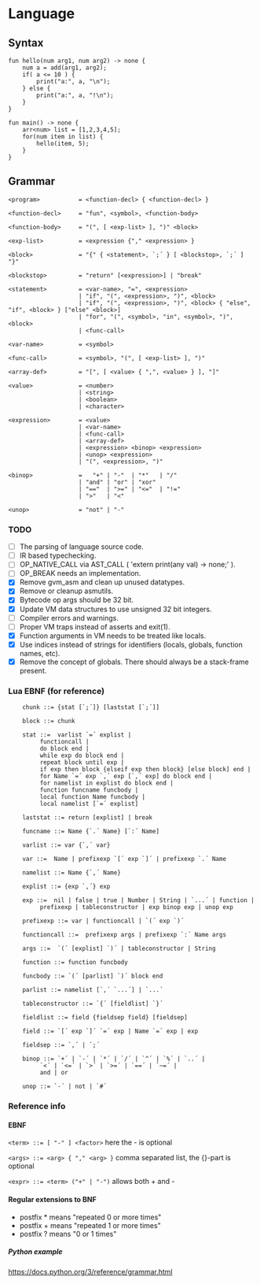 # Language

## Syntax

```
fun hello(num arg1, num arg2) -> none {
    num a = add(arg1, arg2);
    if( a <= 10 ) {
        print("a:", a, "\n");
    } else {
        print("a:", a, "!\n");
    }
}

fun main() -> none {
    arr<num> list = [1,2,3,4,5];
    for(num item in list) {
        hello(item, 5);
    }
}
```

## Grammar

```
<program>           = <function-decl> { <function-decl> }

<function-decl>     = "fun", <symbol>, <function-body>

<function-body>     = "(", [ <exp-list> ], ")" <block>

<exp-list>          = <expression {"," <expression> }

<block>             = "{" { <statement>, `;´ } [ <blockstop>, `;´ ] "}"

<blockstop>         = "return" [<expression>] | "break"

<statement>         = <var-name>, "=", <expression>
                    | "if", "(", <expression>, ")", <block>
                    | "if", "(", <expression>, ")", <block> { "else", "if", <block> } ["else" <block>]
                    | "for", "(", <symbol>, "in", <symbol>, ")", <block>
                    | <func-call>

<var-name>			= <symbol>

<func-call>         = <symbol>, "(", [ <exp-list> ], ")"

<array-def>			= "[", [ <value> { ",", <value> } ], "]"

<value>				= <number>
					| <string>
					| <boolean>
					| <character>

<expression>        = <value>
                    | <var-name>
                    | <func-call>
					| <array-def>
                    | <expression> <binop> <expression>
                    | <unop> <expression>
                    | "(", <expression>, ")"

<binop>             =   "+" | "-"  | "*"   | "/" 
                    | "and" | "or" | "xor"
                    | "=="  | ">=" | "<="  | "!=" 
                    | ">"   | "<"

<unop>              = "not" | "-"

```

### TODO

* [ ] The parsing of language source code.
* [ ] IR based typechecking.
* [ ] OP_NATIVE_CALL via AST_CALL ( 'extern print(any val) -> none;' ).
* [ ] OP_BREAK needs an implementation.
* [X] Remove gvm_asm and clean up unused datatypes.
* [X] Remove or cleanup asmutils.
* [X] Bytecode op args should be 32 bit.
* [X] Update VM data structures to use unsigned 32 bit integers.
* [ ] Compiler errors and warnings.
* [ ] Proper VM traps instead of asserts and exit(1).
* [X] Function arguments in VM needs to be treated like locals.
* [X] Use indices instead of strings for identifiers (locals, globals, function names, etc).
* [X] Remove the concept of globals. There should always be a stack-frame present.

### Lua EBNF (for reference)

```
	chunk ::= {stat [`;´]} [laststat [`;´]]

	block ::= chunk

	stat ::=  varlist `=´ explist | 
		 functioncall | 
		 do block end | 
		 while exp do block end | 
		 repeat block until exp | 
		 if exp then block {elseif exp then block} [else block] end | 
		 for Name `=´ exp `,´ exp [`,´ exp] do block end | 
		 for namelist in explist do block end | 
		 function funcname funcbody | 
		 local function Name funcbody | 
		 local namelist [`=´ explist] 

	laststat ::= return [explist] | break

	funcname ::= Name {`.´ Name} [`:´ Name]

	varlist ::= var {`,´ var}

	var ::=  Name | prefixexp `[´ exp `]´ | prefixexp `.´ Name 

	namelist ::= Name {`,´ Name}

	explist ::= {exp `,´} exp

	exp ::=  nil | false | true | Number | String | `...´ | function | 
		 prefixexp | tableconstructor | exp binop exp | unop exp 

	prefixexp ::= var | functioncall | `(´ exp `)´

	functioncall ::=  prefixexp args | prefixexp `:´ Name args 

	args ::=  `(´ [explist] `)´ | tableconstructor | String 

	function ::= function funcbody

	funcbody ::= `(´ [parlist] `)´ block end

	parlist ::= namelist [`,´ `...´] | `...´

	tableconstructor ::= `{´ [fieldlist] `}´

	fieldlist ::= field {fieldsep field} [fieldsep]

	field ::= `[´ exp `]´ `=´ exp | Name `=´ exp | exp

	fieldsep ::= `,´ | `;´

	binop ::= `+´ | `-´ | `*´ | `/´ | `^´ | `%´ | `..´ | 
		 `<´ | `<=´ | `>´ | `>=´ | `==´ | `~=´ | 
		 and | or

	unop ::= `-´ | not | `#´
```
### Reference info

#### EBNF

```<term> ::= [ "-" ] <factor>```
here the - is optional

```<args> ::= <arg> { "," <arg> }```
comma separated list, the {}-part is optional

```<expr> ::= <term> ("+" | "-")``` <expr>
allows both + and -

#### Regular extensions to BNF

- postfix * means "repeated 0 or more times"
- postfix + means "repeated 1 or more times"
- postfix ? means "0 or 1 times"

##### Python example
https://docs.python.org/3/reference/grammar.html

